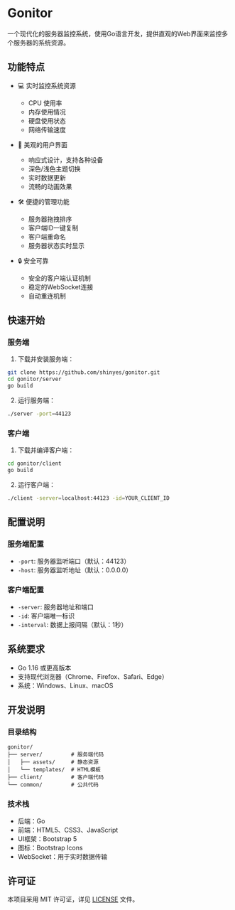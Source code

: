 # Gonitor

一个现代化的服务器监控系统，使用Go语言开发，提供直观的Web界面来监控多个服务器的系统资源。

## 功能特点
 
- 💻 实时监控系统资源
  - CPU 使用率
  - 内存使用情况
  - 硬盘使用状态
  - 网络传输速度

- 🎨 美观的用户界面
  - 响应式设计，支持各种设备
  - 深色/浅色主题切换
  - 实时数据更新
  - 流畅的动画效果

- 🛠 便捷的管理功能
  - 服务器拖拽排序
  - 客户端ID一键复制
  - 客户端重命名
  - 服务器状态实时显示

- 🔒 安全可靠
  - 安全的客户端认证机制
  - 稳定的WebSocket连接
  - 自动重连机制

## 快速开始

### 服务端

1. 下载并安装服务端：

```bash
git clone https://github.com/shinyes/gonitor.git
cd gonitor/server
go build
```

2. 运行服务端：

```bash
./server -port=44123
```

### 客户端

1. 下载并编译客户端：

```bash
cd gonitor/client
go build
```

2. 运行客户端：

```bash
./client -server=localhost:44123 -id=YOUR_CLIENT_ID
```

## 配置说明

### 服务端配置

- `-port`: 服务器监听端口（默认：44123）
- `-host`: 服务器监听地址（默认：0.0.0.0）

### 客户端配置

- `-server`: 服务器地址和端口
- `-id`: 客户端唯一标识
- `-interval`: 数据上报间隔（默认：1秒）

## 系统要求

- Go 1.16 或更高版本
- 支持现代浏览器（Chrome、Firefox、Safari、Edge）
- 系统：Windows、Linux、macOS

## 开发说明

### 目录结构

```
gonitor/
├── server/         # 服务端代码
│   ├── assets/     # 静态资源
│   └── templates/  # HTML模板
├── client/         # 客户端代码
└── common/         # 公共代码
```

### 技术栈

- 后端：Go
- 前端：HTML5、CSS3、JavaScript
- UI框架：Bootstrap 5
- 图标：Bootstrap Icons
- WebSocket：用于实时数据传输

## 许可证

本项目采用 MIT 许可证，详见 [LICENSE](LICENSE) 文件。 
